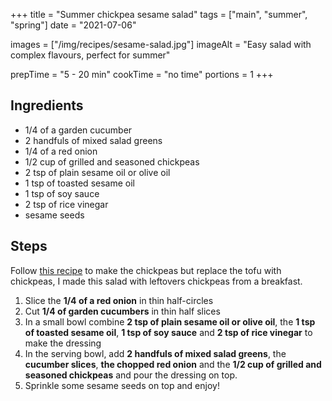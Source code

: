 +++
title = "Summer chickpea sesame salad"
tags = ["main", "summer", "spring"]
date = "2021-07-06"

images = ["/img/recipes/sesame-salad.jpg"]
imageAlt = "Easy salad with complex flavours, perfect for summer"

prepTime = "5 - 20 min"
cookTime = "no time"
portions = 1
+++

<div class="recipe-content">
<div class="ingredients">

## Ingredients

- 1/4 of a garden cucumber
- 2 handfuls of mixed salad greens
- 1/4 of a red onion
- 1/2 cup of grilled and seasoned chickpeas
- 2 tsp of plain sesame oil or olive oil
- 1 tsp of toasted sesame oil
- 1 tsp of soy sauce
- 2 tsp of rice vinegar
- sesame seeds

</div>
<div class="steps">

## Steps

Follow [this recipe](/food/scrambled-tofu/) to make the chickpeas but replace the tofu with chickpeas, I made this salad with leftovers chickpeas from a breakfast.

1. Slice the **1/4 of a red onion** in thin half-circles
1. Cut **1/4 of garden cucumbers** in thin half slices
1. In a small bowl combine **2 tsp of plain sesame oil or olive oil**, the **1 tsp of toasted sesame oil**, **1 tsp of soy sauce** and **2 tsp of rice vinegar** to make the dressing
2. In the serving bowl, add **2 handfuls of mixed salad greens**, the **cucumber slices**, **the chopped red onion** and the **1/2 cup of grilled and seasoned chickpeas** and pour the dressing on top.  
3. Sprinkle some sesame seeds on top and enjoy!

</div>
</div>
